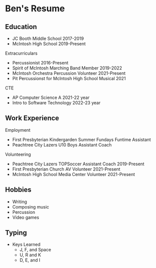 # Ben's Resume

## Education
- JC Booth Middle School 2017-2019
- McIntosh High School 2019-Present

Extracurriculars
- Percussionist 2016-Present
- Spirit of McIntosh Marching Band Member 2019-2022
- McIntosh Orchestra Percussion Volunteer 2021-Present
- Pit Percussionst for McIntosh High School Musical 2021

CTE
- AP Computer Science A 2021-22 year
- Intro to Software Technology 2022-23 year

## Work Experience
Employment
 - First Presbyterian Kindergarden Summer Fundays Funtime Assistant 
 - Peachtree City Lazers U10 Boys Assistant Coach

Volunteering
- Peachtree City Lazers TOPSoccer Assistant Coach 2019-Present
- First Presbyterian Church AV Volunteer 2021-Present
- McIntosh High School Media Center Volunteer 2021-Present

## Hobbies
- Writing
- Composing music
- Percussion
- Video games

## Typing
 - Keys Learned
   - J, F, and Space
   - U, R and K
   - D, E, and I
